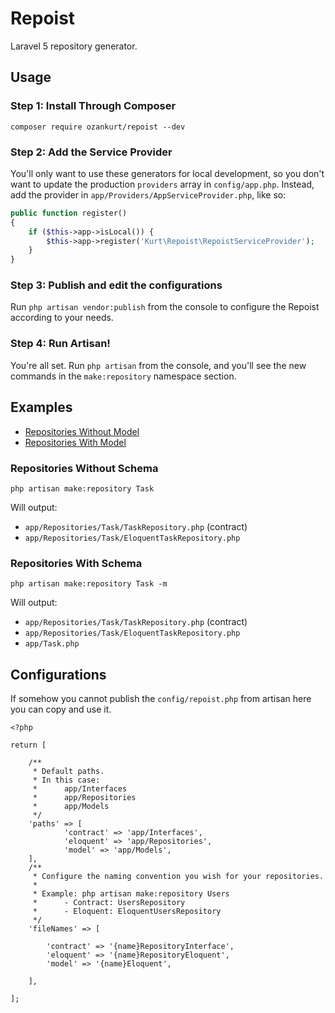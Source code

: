 # Repoist

Laravel 5 repository generator.

## Usage

### Step 1: Install Through Composer

```
composer require ozankurt/repoist --dev
```

### Step 2: Add the Service Provider

You'll only want to use these generators for local development, so you don't want to update the production  `providers` array in `config/app.php`. Instead, add the provider in `app/Providers/AppServiceProvider.php`, like so:

```php
public function register()
{
	if ($this->app->isLocal()) {
		$this->app->register('Kurt\Repoist\RepoistServiceProvider');
	}
}
```

### Step 3: Publish and edit the configurations

Run `php artisan vendor:publish` from the console to configure the Repoist according to your needs. 

### Step 4: Run Artisan!

You're all set. Run `php artisan` from the console, and you'll see the new commands in the `make:repository` namespace section.

## Examples

- [Repositories Without Model](#repositories-without-schema)
- [Repositories With Model](#repositories-with-schema)

### Repositories Without Schema

```
php artisan make:repository Task
```

Will output:

- `app/Repositories/Task/TaskRepository.php` (contract)
- `app/Repositories/Task/EloquentTaskRepository.php`

### Repositories With Schema

```
php artisan make:repository Task -m
```

Will output:

- `app/Repositories/Task/TaskRepository.php` (contract)
- `app/Repositories/Task/EloquentTaskRepository.php`
- `app/Task.php`

## Configurations

If somehow you cannot publish the `config/repoist.php` from artisan here you can copy and use it.

```
<?php

return [

    /**
     * Default paths.
     * In this case:
     *      app/Interfaces
     *      app/Repositories
     *      app/Models
     */
    'paths' => [
            'contract' => 'app/Interfaces',
            'eloquent' => 'app/Repositories',
            'model' => 'app/Models',
    ],
    /**
     * Configure the naming convention you wish for your repositories.
     *
     * Example: php artisan make:repository Users
     *      - Contract: UsersRepository
     *      - Eloquent: EloquentUsersRepository
     */
    'fileNames' => [

        'contract' => '{name}RepositoryInterface',
        'eloquent' => '{name}RepositoryEloquent',
        'model' => '{name}Eloquent',

    ],

];
```
